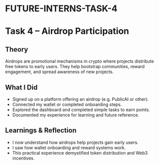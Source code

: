# FUTURE-INTERNS-TASK-4
# Task 4 – Airdrop Participation

## Theory  
Airdrops are promotional mechanisms in crypto where projects distribute free tokens to early users. They help bootstrap communities, reward engagement, and spread awareness of new projects.

## What I Did  
- Signed up on a platform offering an airdrop (e.g. PublicAI or other).  
- Connected my wallet or completed onboarding steps.  
- Explored the dashboard and completed simple tasks to earn points.  
- Documented my experience for learning and future reference.  

## Learnings & Reflection  
- I now understand how airdrops help projects gain early users.  
- I saw how wallet onboarding and reward systems work.  
- This practical experience demystified token distribution and Web3 incentives.
